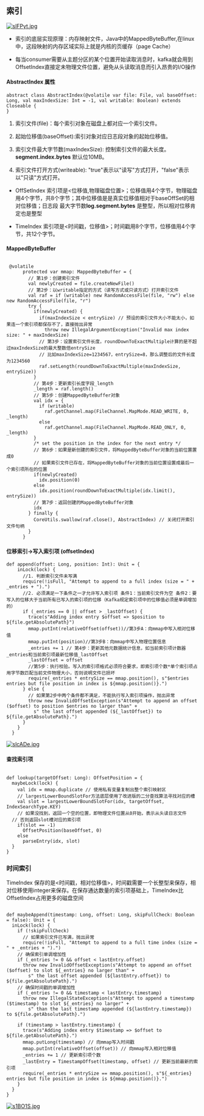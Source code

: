 ## 索引

[![slFPyt.jpg](https://s3.ax1x.com/2021/01/10/slFPyt.jpg)](https://imgchr.com/i/slFPyt)

- 索引的底层实现原理：内存映射文件，Java中的MappedByteBuffer,在linux 中，这段映射的内存区域实际上就是内核的页缓存（page Cache）

- 每当consumer需要从主题分区的某个位置开始读取消息时，kafka就会用到OffsetIndex直接定未物理文件位置，避免从头读取消息而引入昂贵的I/O操作

#### AbstractIndex 属性

````
abstract class AbstractIndex(@volatile var file: File, val baseOffset: Long, val maxIndexSize: Int = -1, val writable: Boolean) extends Closeable {
}        
````

1. 索引文件(file)：每个索引对象在磁盘上都对应一个索引文件。

2. 起始位移值(baseOffset):索引对象对应日志段对象的起始位移值。

3. 索引文件最大字节数(maxIndexSize): 控制索引文件的最大长度。**segment.index.bytes** 默认位10MB。

4. 索引文件打开方式(writeable): "true"表示以"读写"方式打开，"false"表示以"只读"方式打开。

- OffSetIndex 索引项是<位移值,物理磁盘位置>；位移值用4个字节，物理磁盘用4个字节，共8个字节；其中位移值是是真实位移值相对于baseOffSet的相对位移值；日志段 最大字节数**log.segment.bytes**
  是整型，所以相对位移肯定也是整型

- TimeIndex 索引项是<时间戳，位移值>；时间戳用8个字节，位移值用4个字节，共12个字节。

#### MappedByteBuffer

````

 @volatile
      protected var mmap: MappedByteBuffer = {
        // 第1步：创建索引文件
        val newlyCreated = file.createNewFile()
        // 第2步：以writable指定的方式（读写方式或只读方式）打开索引文件
        val raf = if (writable) new RandomAccessFile(file, "rw") else new RandomAccessFile(file, "r")
        try {
          if(newlyCreated) {
            if(maxIndexSize < entrySize) // 预设的索引文件大小不能太小，如果连一个索引项都保存不了，直接抛出异常
              throw new IllegalArgumentException("Invalid max index size: " + maxIndexSize)
            // 第3步：设置索引文件长度，roundDownToExactMultiple计算的是不超过maxIndexSize的最大整数倍entrySize
            // 比如maxIndexSize=1234567，entrySize=8，那么调整后的文件长度为1234560
            raf.setLength(roundDownToExactMultiple(maxIndexSize, entrySize))
          }
          // 第4步：更新索引长度字段_length
          _length = raf.length()
          // 第5步：创建MappedByteBuffer对象
          val idx = {
            if (writable)
              raf.getChannel.map(FileChannel.MapMode.READ_WRITE, 0, _length)
            else
              raf.getChannel.map(FileChannel.MapMode.READ_ONLY, 0, _length)
          }
          /* set the position in the index for the next entry */
          // 第6步：如果是新创建的索引文件，将MappedByteBuffer对象的当前位置置成0
          // 如果索引文件已存在，将MappedByteBuffer对象的当前位置设置成最后一个索引项所在的位置
          if(newlyCreated)
            idx.position(0)
          else
            idx.position(roundDownToExactMultiple(idx.limit(), entrySize))
          // 第7步：返回创建的MappedByteBuffer对象
          idx
        } finally {
          CoreUtils.swallow(raf.close(), AbstractIndex) // 关闭打开索引文件句柄
        }
      }

````

#### 位移索引->写入索引项 (offsetIndex)

````
def append(offset: Long, position: Int): Unit = {
    inLock(lock) {
      //1. 判断索引文件未写满
      require(!isFull, "Attempt to append to a full index (size = " + _entries + ").")
      //2. 必须满足一下条件之一才允许写入索引项 条件1：当前索引文件为空 条件2：要写入的位移大于当前所有已写入的索引项的位移（Kafka规定索引项中的位移值必须是单调增加的）
      if (_entries == 0 || offset > _lastOffset) {
        trace(s"Adding index entry $offset => $position to ${file.getAbsolutePath}")
        mmap.putInt(relativeOffset(offset))//第3步A：向mmap中写入相对位移值
        mmap.putInt(position)//第3步B：向mmap中写入物理位置信息
        _entries += 1 // 第4步：更新其他元数据统计信息，如当前索引项计数器_entries和当前索引项最新位移值_lastOffset
        _lastOffset = offset
        //第5步：执行校验。写入的索引项格式必须符合要求，即索引项个数*单个索引项占用字节数匹配当前文件物理大小，否则说明文件已损坏
        require(_entries * entrySize == mmap.position(), s"$entries entries but file position in index is ${mmap.position()}.")
      } else {
        // 如果第2步中两个条件都不满足，不能执行写入索引项操作，抛出异常
        throw new InvalidOffsetException(s"Attempt to append an offset ($offset) to position $entries no larger than" +
          s" the last offset appended (${_lastOffset}) to ${file.getAbsolutePath}.")
      }
    }
  }

````

[![slcADe.jpg](https://s3.ax1x.com/2021/01/10/slcADe.jpg)](https://imgchr.com/i/slcADe)

#### 查找索引项

````

def lookup(targetOffset: Long): OffsetPosition = {
  maybeLock(lock) {
    val idx = mmap.duplicate // 使用私有变量复制出整个索引映射区
    // largestLowerBoundSlotFor方法底层使用了改进版的二分查找算法寻找对应的槽
    val slot = largestLowerBoundSlotFor(idx, targetOffset, IndexSearchType.KEY)
    // 如果没找到，返回一个空的位置，即物理文件位置从0开始，表示从头读日志文件
  // 否则返回slot槽对应的索引项
    if(slot == -1)
      OffsetPosition(baseOffset, 0)
    else
      parseEntry(idx, slot)
  }
}
````

### 时间索引

TimeIndex 保存的是<时间戳，相对位移值>，时间戳需要一个长整型来保存，相对位移使用integer来保存。在保存通达数量的索引项基础上，TimeIndex比OffsetIndex占用更多的磁盘空间

````

def maybeAppend(timestamp: Long, offset: Long, skipFullCheck: Boolean = false): Unit = {
  inLock(lock) {
    if (!skipFullCheck)
      // 如果索引文件已写满，抛出异常
      require(!isFull, "Attempt to append to a full time index (size = " + _entries + ").")
    // 确保索引单调增加性
    if (_entries != 0 && offset < lastEntry.offset)
      throw new InvalidOffsetException(s"Attempt to append an offset ($offset) to slot ${_entries} no larger than" +
        s" the last offset appended (${lastEntry.offset}) to ${file.getAbsolutePath}.")
    // 确保时间戳的单调增加性
    if (_entries != 0 && timestamp < lastEntry.timestamp)
      throw new IllegalStateException(s"Attempt to append a timestamp ($timestamp) to slot ${_entries} no larger" +
        s" than the last timestamp appended (${lastEntry.timestamp}) to ${file.getAbsolutePath}.")

    if (timestamp > lastEntry.timestamp) {
      trace(s"Adding index entry $timestamp => $offset to ${file.getAbsolutePath}.")
      mmap.putLong(timestamp) // 向mmap写入时间戳
      mmap.putInt(relativeOffset(offset)) // 向mmap写入相对位移值
      _entries += 1 // 更新索引项个数
      _lastEntry = TimestampOffset(timestamp, offset) // 更新当前最新的索引项
      require(_entries * entrySize == mmap.position(), s"${_entries} entries but file position in index is ${mmap.position()}.")
    }
  }
}

````

[![s1BO1S.jpg](https://s3.ax1x.com/2021/01/10/s1BO1S.jpg)](https://imgchr.com/i/s1BO1S)






























